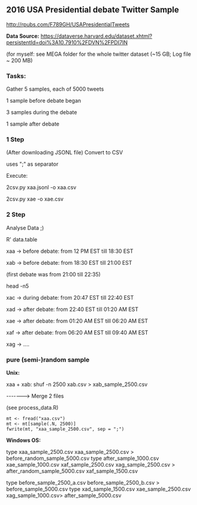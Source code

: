 ## 2016 USA Presidential debate Twitter Sample

<http://rpubs.com/F789GH/USAPresidentialTweets>

**Data Source:** <https://dataverse.harvard.edu/dataset.xhtml?persistentId=doi%3A10.7910%2FDVN%2FPDI7IN>

(for myself: see MEGA folder for the whole twitter dataset (~15 GB; Log file ~ 200 MB)

### Tasks:
Gather 5 samples, each of 5000 tweets

1 sample before debate began

3 samples during the debate

1 sample after debate

### 1 Step
(After downloading JSONL file) Convert to CSV

uses ";" as separator

Execute:

2csv.py xaa.jsonl -o xaa.csv

2csv.py xae -o xae.csv

### 2 Step
Analyse Data ;)

R' data.table

xaa -> before debate: from 12 PM EST till 18:30 EST

xab -> before debate: from 18:30 EST till 21:00 EST 

(first debate was from 21:00 till 22:35)

head -n5 

xac -> during debate: from 20:47 EST till 22:40 EST

xad -> after  debate: from 22:40 EST till 01:20 AM EST

xae -> after  debate: from 01:20 AM EST till 06:20 AM EST

xaf -> after  debate: from 06:20 AM EST till 09:40 AM EST

xag ->  ....


### pure (semi-)random sample

**Unix:**

xaa + xab: shuf -n 2500 xab.csv > xab_sample_2500.csv

-------> Merge 2 files

(see process_data.R)

```
mt <- fread("xaa.csv")
mt <- mt[sample(.N, 2500)]
fwrite(mt, "xaa_sample_2500.csv", sep = ";")
```

**Windows OS:** 

type xaa_sample_2500.csv xaa_sample_2500.csv > before_random_sample_5000.csv
type after_sample_1000.csv xae_sample_1000.csv xaf_sample_2500.csv xag_sample_2500.csv > after_random_sample_5000.csv
xaf_sample_1500.csv 

type before_sample_2500_a.csv before_sample_2500_b.csv > before_sample_5000.csv
type xad_sample_1500.csv xae_sample_2500.csv xag_sample_1000.csv> after_sample_5000.csv


